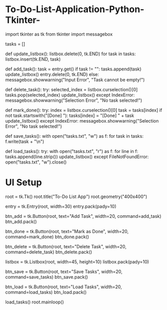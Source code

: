 # To-Do-List-Application-Python-Tkinter-
import tkinter as tk
from tkinter import messagebox

tasks = []

def update_listbox():
    listbox.delete(0, tk.END)
    for task in tasks:
        listbox.insert(tk.END, task)

def add_task():
    task = entry.get()
    if task != "":
        tasks.append(task)
        update_listbox()
        entry.delete(0, tk.END)
    else:
        messagebox.showwarning("Input Error", "Task cannot be empty!")

def delete_task():
    try:
        selected_index = listbox.curselection()[0]
        tasks.pop(selected_index)
        update_listbox()
    except IndexError:
        messagebox.showwarning("Selection Error", "No task selected!")

def mark_done():
    try:
        index = listbox.curselection()[0]
        task = tasks[index]
        if not task.startswith("[Done] "):
            tasks[index] = "[Done] " + task
            update_listbox()
    except IndexError:
        messagebox.showwarning("Selection Error", "No task selected!")

def save_tasks():
    with open("tasks.txt", "w") as f:
        for task in tasks:
            f.write(task + "\n")

def load_tasks():
    try:
        with open("tasks.txt", "r") as f:
            for line in f:
                tasks.append(line.strip())
        update_listbox()
    except FileNotFoundError:
        open("tasks.txt", "w").close()

# UI Setup
root = tk.Tk()
root.title("To-Do List App")
root.geometry("400x400")

entry = tk.Entry(root, width=30)
entry.pack(pady=10)

btn_add = tk.Button(root, text="Add Task", width=20, command=add_task)
btn_add.pack()

btn_done = tk.Button(root, text="Mark as Done", width=20, command=mark_done)
btn_done.pack()

btn_delete = tk.Button(root, text="Delete Task", width=20, command=delete_task)
btn_delete.pack()

listbox = tk.Listbox(root, width=45, height=10)
listbox.pack(pady=10)

btn_save = tk.Button(root, text="Save Tasks", width=20, command=save_tasks)
btn_save.pack()

btn_load = tk.Button(root, text="Load Tasks", width=20, command=load_tasks)
btn_load.pack()

load_tasks()
root.mainloop()

